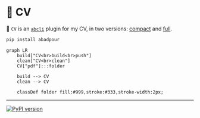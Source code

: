 # 📜 CV

📜 `CV` is an [`abcli`](https://github.com/kamangir/awesome-bash-cli) plugin for my CV, in two versions: [compact](./arash-abadpour-resume.pdf) and [full](./arash-abadpour-resume-full.pdf).

```bash
pip install abadpour
```

```mermaid
graph LR
    build["CV<br>build<br>push"]
    clean["CV<br>clean"]
    CV["pdf"]:::folder

    build --> CV
    clean --> CV

    classDef folder fill:#999,stroke:#333,stroke-width:2px;
```

---

[![PyPI version](https://img.shields.io/pypi/v/abadpour.svg)](https://pypi.org/project/abadpour/)
